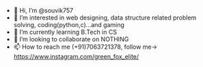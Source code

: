 - 👋 Hi, I’m @souvik757
- 👀 I’m interested in web designing, data structure related problem solving, coding(python,c)...and gaming
- 🌱 I’m currently learning B.Tech in CS
- 💞️ I’m looking to collaborate on NOTHING
- 📫 How to reach me (+91)7063721378, follow me-> https://www.instagram.com/green_fox_elite/

<!---
souvik757/souvik757 is a ✨ special ✨ repository because its `README.md` (this file) appears on your GitHub profile.
You can click the Preview link to take a look at your changes.
--->
